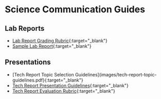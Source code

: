 # Science Communication Guides

## Lab Reports

+ [Lab Report Grading Rubric](images/labreportgradingrubric.pdf){:target="_blank"}
+ [Sample Lab Report](images/sample-lab-report.pdf){:target="_blank"}

## Presentations

+ [Tech Report Topic Selection Guidelines](images/tech-report-topic-guidelines.pdf}{:target="_blank"}
+ [Tech Report Presentation Guidelines](images/TechReportOralPresentationGuidelines.pdf){:target="_blank"}
+ [Tech Report Evaluation Rubric](images/tech-report-evaluation.pdf){:target="_blank"}
